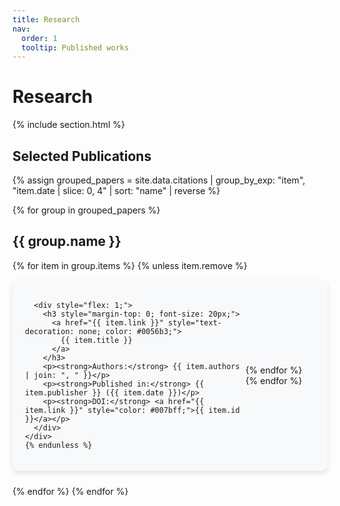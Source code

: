 ```yaml
---
title: Research
nav:
  order: 1
  tooltip: Published works
---
```


<h1>Research</h1>

{% include section.html %}

<h2>Selected Publications</h2>

{% assign grouped_papers = site.data.citations | group_by_exp: "item", "item.date | slice: 0, 4" | sort: "name" | reverse %}

{% for group in grouped_papers %}
  <h2>{{ group.name }}</h2>

  {% for item in group.items %}
    {% unless item.remove %}
    <div style="background: #f8f9fa; padding: 20px; border-radius: 10px; box-shadow: 0px 4px 8px rgba(0,0,0,0.1); margin-bottom: 24px; display: flex; justify-content: space-between; align-items: center;">

      <div style="flex: 1;">
        <h3 style="margin-top: 0; font-size: 20px;">
          <a href="{{ item.link }}" style="text-decoration: none; color: #0056b3;">
            {{ item.title }}
          </a>
        </h3>
        <p><strong>Authors:</strong> {{ item.authors | join: ", " }}</p>
        <p><strong>Published in:</strong> {{ item.publisher }} ({{ item.date }})</p>
        <p><strong>DOI:</strong> <a href="{{ item.link }}" style="color: #007bff;">{{ item.id }}</a></p>
      </div>
    </div>
    {% endunless %}
  {% endfor %}
{% endfor %}
  <div style="margin-left: 20px;">
    <div data-badge-popover="right" data-badge-type="donut" data-doi="{{ item.id | remove: 'doi:' }}" class="altmetric-embed"></div>
  </div>

</div>
{% endfor %}
{% endfor %}

<script async src="https://d1bxh8uas1mnw7.cloudfront.net/assets/embed.js"></script>
